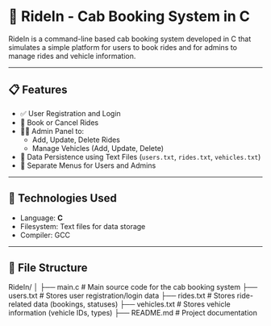 # 🚖 RideIn - Cab Booking System in C

RideIn is a command-line based cab booking system developed in C that simulates a simple platform for users to book rides and for admins to manage rides and vehicle information.

---

## 📋 Features

- ✅ User Registration and Login
- 🚗 Book or Cancel Rides
- 👨‍💼 Admin Panel to:
  - Add, Update, Delete Rides
  - Manage Vehicles (Add, Update, Delete)
- 🧾 Data Persistence using Text Files (`users.txt`, `rides.txt`, `vehicles.txt`)
- 👥 Separate Menus for Users and Admins

---

## 🔧 Technologies Used

- Language: **C**
- Filesystem: Text files for data storage
- Compiler: GCC

---

## 📁 File Structure
RideIn/
│
├── main.c               # Main source code for the cab booking system
├── users.txt            # Stores user registration/login data
├── rides.txt            # Stores ride-related data (bookings, statuses)
├── vehicles.txt         # Stores vehicle information (vehicle IDs, types)
├── README.md            # Project documentation

